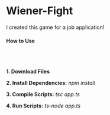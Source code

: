 # Wiener-Fight
I created this game for a job application!

<h4>How to Use</h4>
<br><br>
<p><b>1. Download Files</b></p>
<p><b>2. Install Dependencies:</b> <i>npm install</i></p>
<p><b>3. Compile Scripts:</b> <i>tsc app.ts</i></p>
<p><b>4. Run Scripts:</b> <i>ts-node app.ts</i></p>
